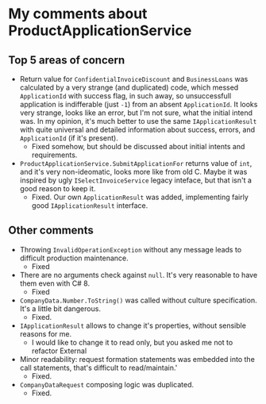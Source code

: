 # My comments about ProductApplicationService

## Top 5 areas of concern
* Return value for `ConfidentialInvoiceDiscount` and `BusinessLoans` was calculated by a very strange (and duplicated) code,
  which messed `ApplicationId` with success flag, in such away, so unsuccessfull application 
  is indifferable (just `-1`) from an absent `ApplicationId`. It looks very strange, looks like an error, 
  but I'm not sure, what the initial intend was. In my opinion, it's much better to use 
  the same `IApplicationResult` with quite universal and detailed information about success, errors, and `ApplicationId` (if it's present).
  * Fixed somehow, but should be discussed about initial intents and requirements.
* `ProductApplicationService.SubmitApplicationFor` returns value of `int`, and it's very non-ideomatic, looks more like from old C. Maybe it was inspired by ugly `ISelectInvoiceService` legacy inteface, but that isn't a good reason to keep it.
  * Fixed. Our own `ApplicationResult` was added, implementing fairly good `IApplicationResult` interface.

## Other comments
* Throwing `InvalidOperationException` without any message leads to difficult production maintenance.
  * Fixed
* There are no arguments check against `null`. It's very reasonable to have them even with C# 8.
  * Fixed
* `CompanyData.Number.ToString()` was called without culture specification. It's a little bit dangerous.
  * Fixed.
* `IApplicationResult` allows to change it's properties, without sensible reasons for me.
  * I would like to change it to read only, but you asked me not to refactor External 
* Minor readability: request formation statements was embedded into the call statements, that's difficult to read/maintain.'
  * Fixed.
* `CompanyDataRequest` composing logic was duplicated.
  * Fixed.



